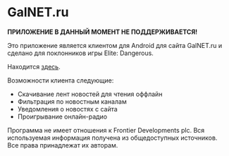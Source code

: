 # GalNET.ru

**ПРИЛОЖЕНИЕ В ДАННЫЙ МОМЕНТ НЕ ПОДДЕРЖИВАЕТСЯ!**

Это приложение является клиентом для Android для сайта GalNET.ru и сделано для поклонников игры Elite: Dangerous.

Находится [здесь](https://play.google.com/store/apps/details?id=ru.solargateteam.galnetru).

Возможности клиента следующие:

- Скачивание лент новостей для чтения оффлайн
- Фильтрация по новостным каналам
- Уведомления о новостях с сайта
- Проигрывание онлайн-радио

Программа не имеет отношения к Frontier Developments plc. Вся используемая информация получена из общедоступных источников. Все права принадлежат их авторам.
